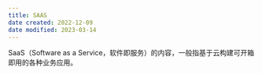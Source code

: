 ```yaml
---
title: SAAS
date created: 2022-12-09
date modified: 2023-03-14
---
```


SaaS（Software as a Service，软件即服务）的内容，一般指基于云构建可开箱即用的各种业务应用。
